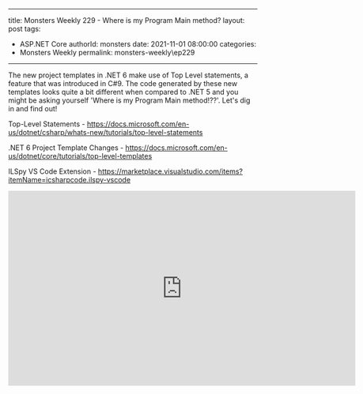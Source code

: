 
---
title: Monsters Weekly 229 -  Where is my Program Main method? 
layout: post
tags: 
  - ASP.NET Core
authorId: monsters
date: 2021-11-01 08:00:00
categories:
  - Monsters Weekly
permalink: monsters-weekly\ep229
---

The new project templates in .NET 6 make use of Top Level statements, a feature that was introduced in C#9. The code generated by these new templates looks quite a bit different when compared to .NET 5 and you might be asking yourself 'Where is my Program Main method!??'. Let's dig in and find out!

Top-Level Statements - https://docs.microsoft.com/en-us/dotnet/csharp/whats-new/tutorials/top-level-statements

.NET 6 Project Template Changes - https://docs.microsoft.com/en-us/dotnet/core/tutorials/top-level-templates

ILSpy VS Code Extension - https://marketplace.visualstudio.com/items?itemName=icsharpcode.ilspy-vscode

<iframe width="702" height="395" src="https://www.youtube.com/embed/NIo-znzsJCo" frameborder="0" allow="accelerometer; autoplay; encrypted-media; gyroscope; picture-in-picture" allowfullscreen></iframe>
